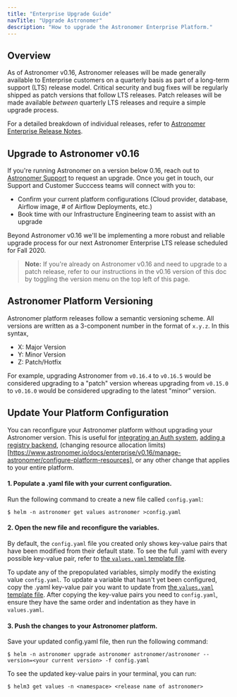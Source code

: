 ```yaml
---
title: "Enterprise Upgrade Guide"
navTitle: "Upgrade Astronomer"
description: "How to upgrade the Astronomer Enterprise Platform."
---
```


## Overview

As of Astronomer v0.16, Astronomer releases will be made generally available to Enterprise customers on a quarterly basis as part of a long-term support (LTS) release model. Critical security and bug fixes will be regularly shipped as patch versions that follow LTS releases. Patch releases will be made available _between_ quarterly LTS releases and require a simple upgrade process.

For a detailed breakdown of individual releases, refer to [Astronomer Enterprise Release Notes](https://www.astronomer.io/docs/enterprise/v0.13/resources/release-notes/).

## Upgrade to Astronomer v0.16

If you're running Astronomer on a version below 0.16, reach out to [Astronomer Support](support.astronomer.io) to request an upgrade. Once you get in touch, our Support and Customer Succcess teams will connect with you to:

- Confirm your current platform configurations (Cloud provider, database, Airflow image, # of Airflow Deployments, etc.)
- Book time with our Infrastructure Engineering team to assist with an upgrade

Beyond Astronomer v0.16 we'll be implementing a more robust and reliable upgrade process for our next Astronomer Enterprise LTS release scheduled for Fall 2020.

> **Note:** If you're already on Astronomer v0.16 and need to upgrade to a patch release, refer to our instructions in the v0.16 version of this doc by toggling the version menu on the top left of this page.

## Astronomer Platform Versioning

Astronomer platform releases follow a semantic versioning scheme. All versions are written as a 3-component number in the format of `x.y.z`. In this syntax,

- X: Major Version
- Y: Minor Version
- Z: Patch/Hotfix

For example, upgrading Astronomer from `v0.16.4` to `v0.16.5` would be considered upgrading to a "patch" version whereas upgrading from `v0.15.0` to `v0.16.0` would be considered upgrading to the latest "minor" version.

## Update Your Platform Configuration

You can reconfigure your Astronomer platform without upgrading your Astronomer version. This is useful for [integrating an Auth system](https://www.astronomer.io/docs/enterprise/v0.16/manage-astronomer/integrate-auth-system), [adding a registry backend](https://www.astronomer.io/docs/enterprise/v0.16/manage-astronomer/registry-backend), (changing resource allocation limits)[https://www.astronomer.io/docs/enterprise/v0.16/manage-astronomer/configure-platform-resources], or any other change that applies to your entire platform.

#### 1. Populate a .yaml file with your current configuration.

Run the following command to create a new file called `config.yaml`:

```
$ helm -n astronomer get values astronomer >config.yaml
```
#### 2. Open the new file and reconfigure the variables.

By default, the `config.yaml` file you created only shows key-value pairs that have been modified from their default state. To see the full .yaml with every possible key-value pair, refer to [the `values.yaml` template file](https://github.com/astronomer/astronomer/blob/master/values.yaml).

To update any of the prepopulated variables, simply modify the existing value `config.yaml`. To update a variable that hasn't yet been configured, copy the .yaml key-value pair you want to update from [the `values.yaml` template file](https://github.com/astronomer/astronomer/blob/master/values.yaml). After copying the key-value pairs you need to `config.yaml`, ensure they have the same order and indentation as they have in `values.yaml`.

#### 3. Push the changes to your Astronomer platform.

Save your updated config.yaml file, then run the following command:

```
$ helm -n astronomer upgrade astronomer astronomer/astronomer --version=<your current version> -f config.yaml
```
To see the updated key-value pairs in your terminal, you can run:
```
$ helm3 get values -n <namespace> <release name of astronomer>
```
